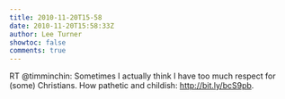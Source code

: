 ```yaml
---
title: 2010-11-20T15-58
date: 2010-11-20T15:58:33Z
author: Lee Turner
showtoc: false
comments: true
---
```


RT @timminchin: Sometimes I actually think I have too much respect for (some) Christians. How pathetic and childish: http://bit.ly/bcS9pb.

